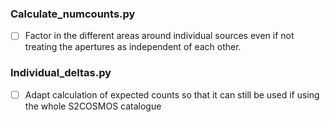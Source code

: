 ### Calculate_numcounts.py
- [ ] Factor in the different areas around individual sources even if not treating the apertures as independent of each other.

### Individual_deltas.py
- [ ] Adapt calculation of expected counts so that it can still be used if using the whole S2COSMOS catalogue
